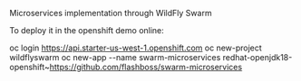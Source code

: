 Microservices implementation through WildFly Swarm

To deploy it in the openshift demo online:

oc login https://api.starter-us-west-1.openshift.com
oc new-project wildflyswarm
oc new-app --name swarm-microservices redhat-openjdk18-openshift~https://github.com/flashboss/swarm-microservices
